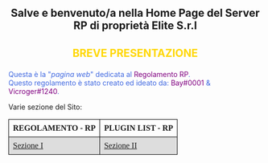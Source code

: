 <style>
h2 {text-align: center;}
h4 {text-align: center;}
bold {color:#800080;}
table {
  font-family: Nunito;
  border-collapse: collapse;
  width: 100%;
}

td, th {
  border: 1px solid black;
  text-align: left;
  padding: 8px;
}

tr:nth-child(even) {
  background-color: #dddddd;
}
</style>

<center><h2>Salve e benvenuto/a nella Home Page del Server RP di proprietà Elite S.r.l</h2></center>

<h2><b><p style="color:#FFD700;">BREVE PRESENTAZIONE</p></b></h2>
<p style="color:#4169E1;">Questa è la "<i>pagina web</i>" dedicata al <bold>Regolamento RP</bold>.
<br>Questo regolamento è stato creato ed ideato da: <bold>Bay#0001</bold> & <bold>Vicroger#1240</bold>.
<br>

Varie sezione del Sito:
<table style="width:100%">
  <tr>
    <th>REGOLAMENTO - RP</th>
    <th>PLUGIN LIST - RP</th>
  </tr>
  <tr>
    <td><a href="https://elitescp.github.io/ServerRP/Regolamento" target="_blank">Sezione I</a></td>
    <td><a href="https://elitescp.github.io/ServerRP/Plugin List" target="_blank">Sezione II</a></td>
  </tr>
</table>
